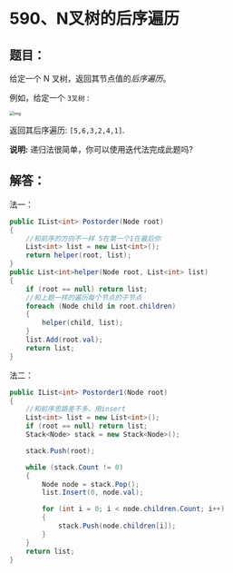 # 590、N叉树的后序遍历

## 题目：

给定一个 N 叉树，返回其节点值的*后序遍历*。

例如，给定一个 `3叉树` :

 

<img src="E:\图片\narytreeexample.png" alt="img" style="zoom:50%;" />

 

返回其后序遍历: `[5,6,3,2,4,1]`.

 

**说明:** 递归法很简单，你可以使用迭代法完成此题吗?

## 解答：

法一：

```csharp
public IList<int> Postorder(Node root)
{
    //和前序的方向不一样 5在第一个1在最后你
    List<int> list = new List<int>();
    return helper(root, list);
}
public List<int>helper(Node root, List<int> list)
{
    if (root == null) return list;
    //和上题一样的遍历每个节点的子节点
    foreach (Node child in root.children)
    {
        helper(child, list);
    }
    list.Add(root.val);
    return list;
}
```

法二：

```csharp
public IList<int> Postorder1(Node root)
{
    //和前序思路差不多，用insert
    List<int> list = new List<int>();
    if (root == null) return list;
    Stack<Node> stack = new Stack<Node>();

    stack.Push(root);

    while (stack.Count != 0) 
    {
        Node node = stack.Pop();
        list.Insert(0, node.val);

        for (int i = 0; i < node.children.Count; i++)
        {
            stack.Push(node.children[i]);
        }
    }
    return list;
}
```

